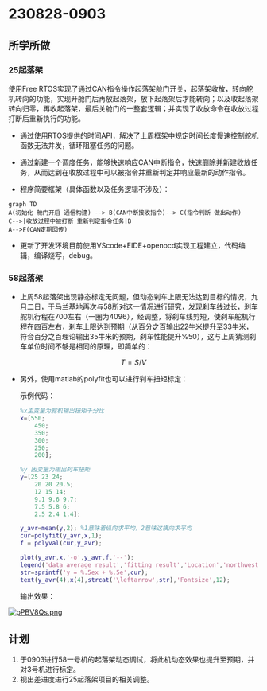 # 230828-0903

## 所学所做

### 25起落架

使用Free RTOS实现了通过CAN指令操作起落架舱门开关，起落架收放，转向舵机转向的功能，实现开舱门后再放起落架，放下起落架后才能转向；以及收起落架转向归零，再收起落架，最后关舱门的一整套逻辑；并实现了收放命令在收放过程打断后重新执行的功能。

* 通过使用RTOS提供的时间API，解决了上周框架中规定时间长度慢速控制舵机函数无法并发，循环阻塞任务的问题。

* 通过新建一个调度任务，能够快速响应CAN中断指令，快速删除并新建收放任务，从而达到在收放过程中可以被指令并重新判定并响应最新的动作指令。

* 程序简要框架（具体函数以及任务逻辑不涉及）：

```mermaid
graph TD
A(初始化 舱门开启 通信构建) --> B(CAN中断接收指令)--> C(指令判断 做出动作)
C-->|收放过程中被打断 重新判定指令任务|B
A-->F(CAN定期回传)
```

* 更新了开发环境目前使用VScode+EIDE+openocd实现工程建立，代码编辑，编译烧写，debug。

### 58起落架

* 上周58起落架出现静态标定无问题，但动态刹车上限无法达到目标的情况，九月二日，于马兰基地再次与58所对这一情况进行研究，发现刹车线过长，刹车舵机行程在700左右（一圈为4096），经调整，将刹车线剪短，使刹车舵机行程在四百左右，刹车上限达到预期（从百分之百输出22牛米提升至33牛米，符合百分之百理论输出35牛米的预期，刹车性能提升%50），这与上周猜测刹车单位时间不够是相同的原理，即简单的：

$$
T=S/V
$$

* 另外，使用matlab的polyfit也可以进行刹车扭矩标定：

  示例代码：

  ```matlab
  %x主变量为舵机输出扭矩千分比
  x=[550;
      450;
      350;
      300;
      250;
      200];
  
  %y 因变量为输出刹车扭矩
  y=[25 23 24;
      20 20 20.5;
      12 15 14;
      9.1 9.6 9.7;
      7.5 5.8 6;
      2.5 2.4 1.4];
  
  y_avr=mean(y,2); %1意味着纵向求平均，2意味这横向求平均
  cur=polyfit(y_avr,x,1);
  f = polyval(cur,y_avr);
  
  plot(y_avr,x,'-o',y_avr,f,'--');
  legend('data average result','fitting result','Location','northwest');
  str=sprintf('y = %.5ex + %.5e',cur);
  text(y_avr(4),x(4),strcat('\leftarrow',str),'Fontsize',12);
  ```

  输出效果：

[![pPBV8Qs.png](https://s1.ax1x.com/2023/09/01/pPBV8Qs.png)](https://imgse.com/i/pPBV8Qs)

## 计划

1. 于0903进行58一号机的起落架动态调试，将此机动态效果也提升至预期，并对3号机进行标定。
2. 视出差进度进行25起落架项目的相关调整。